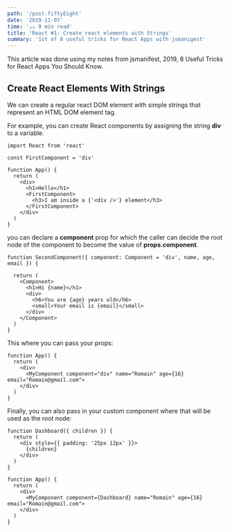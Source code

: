 ```yaml
---
path: '/post-fiftyEight'
date: '2019-11-07'
time: '☕️☕️ 9 min read'
title: 'React #1: Create react elements with Strings'
summary: '1st of 8 useful tricks for React Apps with jsmanigest'
---
```


This article was done using my notes from jsmanifest, 2019, 8 Useful Tricks for React Apps You Should Know.

## Create React Elements With Strings

We can create a regular react DOM element with simple strings that represent an HTML DOM element tag.

For example, you can create React components by assigning the string **div** to a variable.

```
import React from 'react'

const FirstComponent = 'div'

function App() {
  return (
    <div>
      <h1>Hello</h1>
      <FirstComponent>
        <h3>I am inside a {'<div />'} element</h3>
      </FirstComponent>
    </div>
  )
}
```

you can declare a **component** prop for which the caller can decide the root node of the component to become the value of **props.component**.

```
function SecondComponent({ component: Component = 'div', name, age, email }) {

  return (
    <Component>
      <h1>Hi {name}</h1>
      <div>
        <h6>You are {age} years old</h6>
        <small>Your email is {email}</small>
      </div>
    </Component>
  )
}
```

This where you can pass your props:

```
function App() {
  return (
    <div>
      <MyComponent component="div" name="Romain" age={16} email="Romain@gmail.com">
    </div>
  )
}
```

Finally, you can also pass in your custom component where that will be used as the root node:

```
function Dashboard({ children }) {
  return (
    <div style={{ padding: '25px 12px' }}>
      {children}
    </div>
  )
}

function App() {
  return (
    <div>
      <MyComponent component={Dashboard} name="Romain" age={16} email="Romain@gmail.com">
    </div>
  )
}
```
